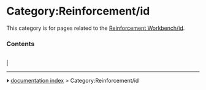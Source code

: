 # Category:Reinforcement/id
This category is for pages related to the [Reinforcement Workbench/id](Reinforcement_Workbench/id.md).

### Contents

|     |     |     |
| --- | --- | --- |
|



---
⏵ [documentation index](../README.md) > Category:Reinforcement/id
